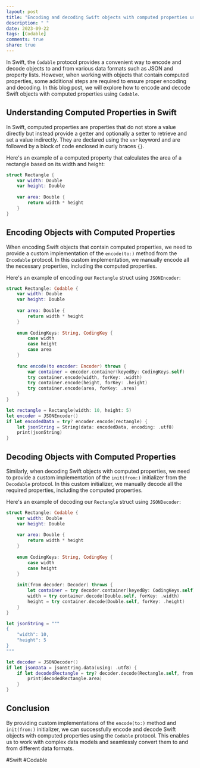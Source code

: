 ```yaml
---
layout: post
title: "Encoding and decoding Swift objects with computed properties using Codable"
description: " "
date: 2023-09-22
tags: [Codable]
comments: true
share: true
---
```


In Swift, the `Codable` protocol provides a convenient way to encode and decode objects to and from various data formats such as JSON and property lists. However, when working with objects that contain computed properties, some additional steps are required to ensure proper encoding and decoding. In this blog post, we will explore how to encode and decode Swift objects with computed properties using `Codable`.

## Understanding Computed Properties in Swift

In Swift, computed properties are properties that do not store a value directly but instead provide a getter and optionally a setter to retrieve and set a value indirectly. They are declared using the `var` keyword and are followed by a block of code enclosed in curly braces `{}`.

Here's an example of a computed property that calculates the area of a rectangle based on its width and height:

```swift
struct Rectangle {
    var width: Double
    var height: Double
    
    var area: Double {
        return width * height
    }
}
```

## Encoding Objects with Computed Properties

When encoding Swift objects that contain computed properties, we need to provide a custom implementation of the `encode(to:)` method from the `Encodable` protocol. In this custom implementation, we manually encode all the necessary properties, including the computed properties.

Here's an example of encoding our `Rectangle` struct using `JSONEncoder`:

```swift
struct Rectangle: Codable {
    var width: Double
    var height: Double
    
    var area: Double {
        return width * height
    }
    
    enum CodingKeys: String, CodingKey {
        case width
        case height
        case area
    }
    
    func encode(to encoder: Encoder) throws {
        var container = encoder.container(keyedBy: CodingKeys.self)
        try container.encode(width, forKey: .width)
        try container.encode(height, forKey: .height)
        try container.encode(area, forKey: .area)
    }
}

let rectangle = Rectangle(width: 10, height: 5)
let encoder = JSONEncoder()
if let encodedData = try? encoder.encode(rectangle) {
    let jsonString = String(data: encodedData, encoding: .utf8)
    print(jsonString)
}
```

## Decoding Objects with Computed Properties

Similarly, when decoding Swift objects with computed properties, we need to provide a custom implementation of the `init(from:)` initializer from the `Decodable` protocol. In this custom initializer, we manually decode all the required properties, including the computed properties.

Here's an example of decoding our `Rectangle` struct using `JSONDecoder`:

```swift
struct Rectangle: Codable {
    var width: Double
    var height: Double
    
    var area: Double {
        return width * height
    }
    
    enum CodingKeys: String, CodingKey {
        case width
        case height
    }
    
    init(from decoder: Decoder) throws {
        let container = try decoder.container(keyedBy: CodingKeys.self)
        width = try container.decode(Double.self, forKey: .width)
        height = try container.decode(Double.self, forKey: .height)
    }
}

let jsonString = """
{
    "width": 10,
    "height": 5
}
"""

let decoder = JSONDecoder()
if let jsonData = jsonString.data(using: .utf8) {
    if let decodedRectangle = try? decoder.decode(Rectangle.self, from: jsonData) {
        print(decodedRectangle.area)
    }
}
```

## Conclusion

By providing custom implementations of the `encode(to:)` method and `init(from:)` initializer, we can successfully encode and decode Swift objects with computed properties using the `Codable` protocol. This enables us to work with complex data models and seamlessly convert them to and from different data formats. 

#Swift #Codable